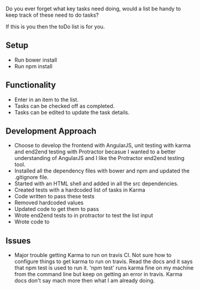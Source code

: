 Do you ever forget what key tasks need doing, would a list be handy to keep track of these need to do tasks?

If this is you then the toDo list is for you.

Setup
-----
* Run bower install
* Run npm install

Functionality
-----------
* Enter in an item to the list.
* Tasks can be checked off as completed.
* Tasks can be edited to update the task details.

Development Approach
-------------------
* Choose to develop the frontend with AngularJS, unit testing with karma and end2end testing with Protractor becasue I wanted to a better understanding of AngularJS and I like the Protractor end2end testing tool.
* Installed all the dependency files with bower and npm and updated the .gitignore file.
* Started with an HTML shell and added in all the src dependencies.
* Created tests with a hardcoded list of tasks in Karma
* Code written to pass these tests
* Removed hardcoded values
* Updated code to get them to pass
* Wrote end2end tests to in protractor to test the list input
* Wrote code to



Issues
------
* Major trouble getting Karma to run on travis CI. Not sure how to configure things to get karma to run on travis. Read the docs and it says that npm test is used to run it. 'npm test' runs karma fine on my machine from the command line but keep on getting an error in travis. Karma docs don't say mach more then what I am already doing.